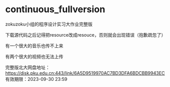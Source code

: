 # continuous_fullversion
zokuzoku小组的程序设计实习大作业完整版

下载源代码之后记得把resource改成resouce，否则就会出现错误（抱歉疏忽了）

有一个很大的音乐也传不上来

有两个很大的视频也无法上传

完整版北大网盘地址：https://disk.pku.edu.cn:443/link/6A5D9519970AC7BD3DFA6BDCBB9943EC
有效期限：2023-09-30 23:59
